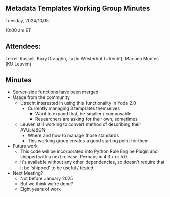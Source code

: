 ## Metadata Templates Working Group Minutes

Tuesday, 2024/10/15

10:00 am ET

## Attendees:

Terrell Russell, Kory Draughn, Lazlo Westerhof (Utrecht), Mariana Montes (KU Leuven)

## Minutes

 - Server-side functions have been merged
 - Usage from the community
   - Utrecht interested in using this functionality in Yoda 2.0
     - Currently managing 3 templates themselves
       - Want to expand that, be smaller / composable
       - Researchers are asking for their own, sometimes
   - Leuven still working to convert method of describing their AVUs/JSON
     - Where and how to manage those standards
     - This working group creates a good starting point for them
 - Future work
   - This code will be incorporated into Python Rule Engine Plugin and shipped with a next release.  Perhaps in 4.3.x or 5.0…
   - It's available without any other dependencies, so doesn't require that it be 'shipped' to be useful / tested.
 - Next Meeting?
   - Not before January 2025
   - But we think we're done?
   - Eight years of work
